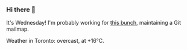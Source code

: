 ### Hi there :wave:

It's Wednesday! I'm probably working for [this bunch](https://github.com/kohofinancial), maintaining a Git mailmap.

Weather in Toronto: overcast, at +16°C.
